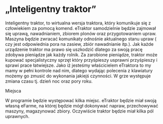 „Inteligentny traktor”
==========


Inteligentny traktor, to wirtualna wersja traktora, który komunikuje się z człowiekiem za pomocą komend. eTraktor samodzielnie będzie zajmował się  uprawą, nawadnianiem, zbiorem plonów oraz przygotowaniem upraw. Maszyna będzie zwracać komunikaty odnośnie aktualnego stanu upraw ( czy jest odpowiednia pora na zasiew, zbiór nawadnianie itp.). Jak każde urządzenie traktor ma prawo się uszkodzić dlatego za swoją pracę zdobywa pieniądze jak każdy rolnik. Za zarobione pieniądze, traktor może kupować specjalistyczny sprzęt który przyśpieszy usprawni przyśpieszy i sprawi prace łatwiejsze. Jako iż jesteśmy właścicielem eTraktora to my mamy w pełni kontrole nad nim, dlatego wydając polecenia z klawiatury możemy go zmusić do wykonania jakiejś czynności. W grze występuje zmiana czasu tj. dzień noc oraz pory roku.


Miejsca

W programie będzie występować kilka miejsc. eTraktor będzie miał swoją własną eFarme, na której będzie mógł dokonywać napraw, przechowywać maszyny, magazynować zbiory.
Oczywiście traktor będzie miał kilka pól uprawnych. 

